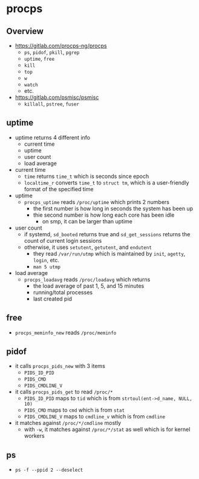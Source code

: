 procps
======

## Overview

- <https://gitlab.com/procps-ng/procps>
  - `ps`, `pidof`, `pkill`, `pgrep`
  - `uptime`, `free`
  - `kill`
  - `top`
  - `w`
  - `watch`
  - etc.
- <https://gitlab.com/psmisc/psmisc>
  - `killall`, `pstree`, `fuser`

## uptime

- uptime returns 4 different info
  - current time
  - uptime
  - user count
  - load average
- current time
  - `time` returns `time_t` which is seconds since epoch
  - `localtime_r` converts `time_t` to `struct tm`, which is a user-friendly
    format of the specified time
- uptime
  - `procps_uptime` reads `/proc/uptime` which prints 2 numbers
    - the first number is how long in seconds the system has been up
    - thie second number is how long each core has been idle
      - on smp, it can be larger than uptime
- user count
  - if systemd, `sd_booted` returns true and `sd_get_sessions` returns the
    count of current login sessions
  - otherwise, it uses `setutent`, `getutent`, and `endutent`
    - they read `/var/run/utmp` which is maintained by `init`, `agetty`,
      `login`, etc.
    - `man 5 utmp`
- load average
  - `procps_loadavg` reads `/proc/loadavg` which returns
    - the load average of past 1, 5, and 15 minutes
    - running/total processes
    - last created pid

## free

- `procps_meminfo_new` reads `/proc/meminfo`

## pidof

- it calls `procps_pids_new` with 3 items
  - `PIDS_ID_PID`
  - `PIDS_CMD`
  - `PIDS_CMDLINE_V`
- it calls `procps_pids_get` to read `/proc/*`
  - `PIDS_ID_PID` maps to `tid` which is from `strtoul(ent->d_name, NULL, 10)`
  - `PIDS_CMD` maps to `cmd` which is from `stat`
  - `PIDS_CMDLINE_V` maps to `cmdline_v` which is from `cmdline`
- it matches against `/proc/*/cmdline` mostly
  - with `-w`, it matches against `/proc/*/stat` as well which is for kernel
    workers

## ps

- `ps -f --ppid 2 --deselect`
